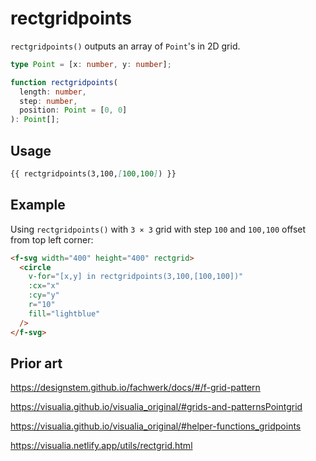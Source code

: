 # rectgridpoints

`rectgridpoints()` outputs an array of `Point`'s in 2D grid.

```ts
type Point = [x: number, y: number];

function rectgridpoints(
  length: number,
  step: number,
  position: Point = [0, 0]
): Point[];
```

## Usage

```md
{{ rectgridpoints(3,100,[100,100]) }}
```

## Example

Using `rectgridpoints()` with `3 × 3` grid with step `100` and `100,100` offset from top left corner:

```md
<f-svg width="400" height="400" rectgrid>
  <circle
    v-for="[x,y] in rectgridpoints(3,100,[100,100])"
    :cx="x"
    :cy="y"
    r="10"
    fill="lightblue"
  />
</f-svg>
```

## Prior art

https://designstem.github.io/fachwerk/docs/#/f-grid-pattern

https://visualia.github.io/visualia_original/#grids-and-patternsPointgrid

https://visualia.github.io/visualia_original/#helper-functions_gridpoints

https://visualia.netlify.app/utils/rectgrid.html
